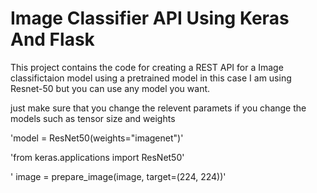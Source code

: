 # Image Classifier API Using Keras And Flask

This project contains the code for creating a REST API for a Image classifictaion model using a pretrained model in this case I am using Resnet-50 but you can use any model you want.

just make sure that you change the relevent paramets if you change the models such as tensor size and weights 

'model = ResNet50(weights="imagenet")'

'from keras.applications import ResNet50'

' image = prepare_image(image, target=(224, 224))'

##